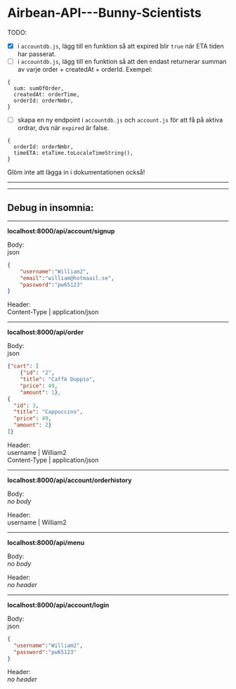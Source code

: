 # Airbean-API---Bunny-Scientists


TODO: 

- [x] i `accountdb.js`, lägg till en funktion så att expired blir `true` när ETA tiden har passerat.
- [ ] i `accountdb.js`, lägg till en funktion så att den endast returnerar summan av varje order +  createdAt + orderId. Exempel:      
```
{
  sum: sumOfOrder,
  createdAt: orderTime,
  orderId: orderNmbr,
}
```
- [ ] skapa en ny endpoint i `accountdb.js` och `account.js` för att få på aktiva ordrar, dvs när `expired` är false.    
```
{
  orderId: orderNmbr,
  timeETA: etaTime.toLocaleTimeString(),
}
```
Glöm inte att lägga in i dokumentationen också!

---
---

## Debug in insomnia:

---
**localhost:8000/api/account/signup**

Body:    
json       
```json
{
    "username":"William2",
    "email":"william@hotmaail.se",
    "password":"pw65123"
}
```

Header:   
Content-Type | application/json

---
**localhost:8000/api/order**

Body:     
json        
```json
{"cart": [
    {"id": "2",
    "title": "Caffè Doppio",
    "price": 49,
    "amount": 1},
{
  "id": 3,
  "title": "Cappuccino",
  "price": 49,
  "amount": 2}
]}
```

Header:      
username | William2     
Content-Type | application/json

---
**localhost:8000/api/account/orderhistory**

Body:         
*no body*

Header:   
username | William2     

---
**localhost:8000/api/menu**

Body:       
*no body*

Header:        
*no header*

---
**localhost:8000/api/account/login**

Body:       
json                 
```json
{
  "username":"William2",
  "password":"pw65123"
}
```

Header:        
*no header*